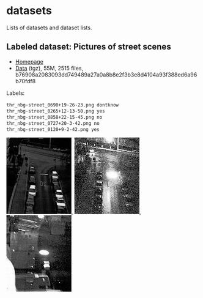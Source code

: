 # datasets

Lists of datasets and dataset lists.

## Labeled dataset: Pictures of street scenes

* [Homepage](https://www.informatik.uni-augsburg.de/de/lehrstuehle/dbis/db/alumni/mandl/downloads/)
* [Data](https://www.informatik.uni-augsburg.de/de/lehrstuehle/dbis/db/alumni/mandl/downloads/webcam_streetscene.tgz) (tgz), 55M, 2515 files, b76908a2083093dd749489a27a0a8b8e2f3b3e8d4104a93f388ed6a96b70fdf8

Labels:

```
thr_nbg-street_0690+19-26-23.png dontknow
thr_nbg-street_0265+12-13-50.png yes
thr_nbg-street_0858+22-15-45.png no
thr_nbg-street_0727+20-3-42.png no
thr_nbg-street_0120+9-2-42.png yes
```

![](examples/webcam/thr_nbg-street_0470+15-44-24.png), ![](examples/webcam/xxx_nbg-street_0579+19-4-33.png), ![](examples/webcam/zzz_nbg-street_0475+17-20-42.png)
